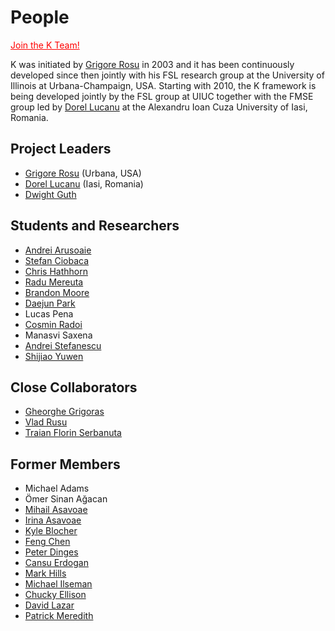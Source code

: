# People

<a style="color:red" href="./join_team.md">Join the K Team!</a>

K was initiated by [Grigore Rosu](./people/grigore_rosu.md) in 2003 and it has been continuously developed since then jointly with his FSL research group at the University of Illinois at Urbana-Champaign, USA. Starting with 2010, the K framework is being developed jointly by the FSL group at UIUC together with the FMSE group led by [Dorel Lucanu](./people/dorel_lucanu.md) at the Alexandru Ioan Cuza University of Iasi, Romania.

## Project Leaders

- [Grigore Rosu](./people/grigore_rosu.md) (Urbana, USA)
- [Dorel Lucanu](./people/dorel_lucanu.md) (Iasi, Romania)
- [Dwight Guth](https://runtimeverification.com/team/#dwight-guth)

## Students and Researchers

- [Andrei Arusoaie](./people/andrei_arusoaie.md)
- [Stefan Ciobaca](http://thor.info.uaic.ro/~stefan.ciobaca)
- [Chris Hathhorn](https://runtimeverification.com/team/#chris-hathhorn)
- [Radu Mereuta](./people/radu_mereuta.md)
- [Brandon Moore](http://fsl.cs.uiuc.edu/index.php/Brandon_Moore)
- [Daejun Park](https://runtimeverification.com/team/#daejun-park)
- Lucas Pena
- [Cosmin Radoi](http://cosmin.radoi.net/)
- Manasvi Saxena
- [Andrei Stefanescu](http://fsl.cs.uiuc.edu/index.php/Andrei_Stefanescu)
- [Shijiao Yuwen](http://fsl.cs.illinois.edu/index.php/Shijiao_Yuwen)

## Close Collaborators

- [Gheorghe Grigoras](./people/andrei_stefanescu.md)
- [Vlad Rusu](./people/vlad_rusu.md)
- [Traian Florin Serbanuta](./people/traian_florin_serbanuta.md)

## Former Members

- Michael Adams
- Ömer Sinan Ağacan
- [Mihail Asavoae](./people/mihail_asavoae.md)
- [Irina Asavoae](./people/irina_asavoae.md)
- [Kyle Blocher](./people/kyle_blocher.md)
- [Feng Chen](./people/feng_chen.md)
- [Peter Dinges](./people/peter_dinges.md)
- [Cansu Erdogan](http://fsl.cs.uiuc.edu/index.php/Cansu_Erdogan)
- [Mark Hills](./people/mark_hills.md)
- [Michael Ilseman](http://fsl.cs.illinois.edu/index.php/Michael_Ilseman?action=render)
- [Chucky Ellison](./people/chucky_ellison.md)
- [David Lazar](https://davidlazar.org/)
- [Patrick Meredith](http://fsl.cs.uiuc.edu/index.php/Patrick_Meredith)
